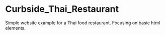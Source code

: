 # Curbside_Thai_Restaurant
Simple website example for a Thai food restaurant. Focusing on basic html elements.
